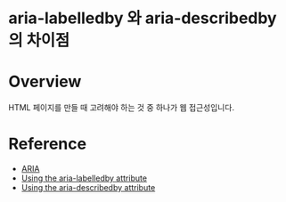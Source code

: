 # aria-labelledby 와 aria-describedby 의 차이점

# Overview

HTML 페이지를 만들 때 고려해야 하는 것 중 하나가 웹 접근성입니다.

# Reference

- [ARIA](https://developer.mozilla.org/ko/docs/Web/Accessibility/ARIA)
- [Using the aria-labelledby attribute](https://developer.mozilla.org/en-US/docs/Web/Accessibility/ARIA/ARIA_Techniques/Using_the_aria-labelledby_attribute)
- [Using the aria-describedby attribute](https://developer.mozilla.org/en-US/docs/Web/Accessibility/ARIA/ARIA_Techniques/Using_the_aria-describedby_attribute)
